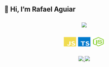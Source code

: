 <h2>👋 Hi, I’m Rafael Aguiar <br><br>

 <div align="center">
 <a href="https://www.linkedin.com/in/rafael-aguiar-237422176/" target="_blank"><img src="https://img.shields.io/badge/-LinkedIn-%230077B5?style=for-the-badge&logo=linkedin&logoColor=white" target="_blank"></a>
</div>

 <div style="display: inline_block", align="center"><br>
  <img align="center" alt="Js" height="30" width="40" src="https://raw.githubusercontent.com/devicons/devicon/master/icons/javascript/javascript-plain.svg">
  <img align="center" alt="Ts" height="30" width="40" src="https://raw.githubusercontent.com/devicons/devicon/master/icons/typescript/typescript-plain.svg">
  <img align="center" alt="Node" height="30" width="40" src="https://raw.githubusercontent.com/devicons/devicon/master/icons/nodejs/nodejs-original.svg">
 </div>
 
##
 <div align="center">
  <a href="github.com/rafael-aguiar01">
  <img height="180em" src="https://github-readme-stats.vercel.app/api?username=rafael-aguiar01&show_icons=true&theme=dark&include_all_commits=true&count_private=true"/>
  <img height="180em" src="https://github-readme-stats.vercel.app/api/top-langs/?username=rafael-aguiar01&layout=compact&langs_count=7&theme=dark"/></a>
</div>

